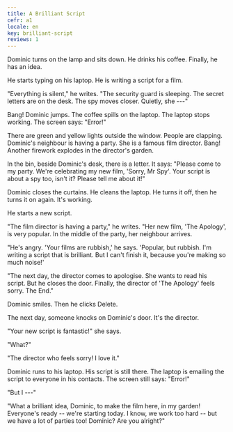 ```yaml
---
title: A Brilliant Script
cefr: a1
locale: en
key: brilliant-script
reviews: 1
---
```


Dominic turns on the lamp and sits down. He drinks his coffee. Finally, he has an idea.

He starts typing on his laptop. He is writing a script for a film.

"Everything is silent," he writes. "The security guard is sleeping. The secret letters are on the desk. The spy moves closer. Quietly, she ---"

Bang! Dominic jumps. The coffee spills on the laptop. The laptop stops working. The screen says: "Error!"

There are green and yellow lights outside the window. People are clapping. Dominic's neighbour is having a party. She is a famous film director. Bang! Another firework explodes in the director's garden.

In the bin, beside Dominic's desk, there is a letter. It says: "Please come to my party. We're celebrating my new film, 'Sorry, Mr Spy'. Your script is about a spy too, isn't it? Please tell me about it!"

Dominic closes the curtains. He cleans the laptop. He turns it off, then he turns it on again. It's working.

He starts a new script.

"The film director is having a party," he writes. "Her new film, 'The Apology', is very popular. In the middle of the party, her neighbour arrives.

"He's angry. 'Your films are rubbish,' he says. 'Popular, but rubbish. I'm writing a script that is brilliant. But I can't finish it, because you're making so much noise!'

"The next day, the director comes to apologise. She wants to read his script. But he closes the door. Finally, the director of 'The Apology' feels sorry. The End."

Dominic smiles. Then he clicks Delete.

The next day, someone knocks on Dominic's door. It's the director.

"Your new script is fantastic!" she says.

"What?"

"The director who feels sorry! I love it."

Dominic runs to his laptop. His script is still there. The laptop is emailing the script to everyone in his contacts. The screen still says: "Error!"

"But I ---"

"What a brilliant idea, Dominic, to make the film here, in my garden! Everyone's ready -- we're starting today. I know, we work too hard -- but we have a lot of parties too! Dominic? Are you alright?"